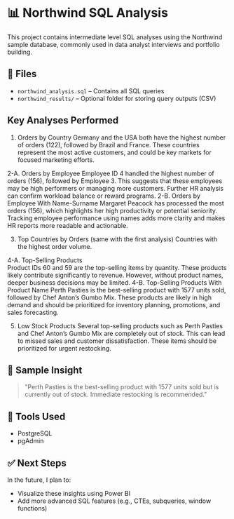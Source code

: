 # 📊 Northwind SQL Analysis

This project contains intermediate level SQL analyses using the Northwind sample database, commonly used in data analyst interviews and portfolio building.

## 📁 Files

- `northwind_analysis.sql` – Contains all SQL queries
- `northwind_results/` – Optional folder for storing query outputs (CSV)

## Key Analyses Performed

1. Orders by Country
Germany and the USA both have the highest number of orders (122), followed by Brazil and France. These countries represent the most active customers, and could be key markets for focused marketing efforts.

2-A. Orders by Employee
   Employee ID 4 handled the highest number of orders (156), followed by Employee 3. This suggests that these employees may      be high performers or managing more customers. Further HR analysis can confirm workload balance or reward programs.
2-B. Orders by Employee With Name-Surname
   Margaret Peacock has processed the most orders (156), which highlights her high productivity or potential seniority.          Tracking employee performance using names adds more clarity and makes HR reports more readable and actionable.

3. Top Countries by Orders  (same with the first analysis)
Countries with the highest order volume.

4-A. Top-Selling Products  
   Product IDs 60 and 59 are the top-selling items by quantity. These products likely contribute significantly to revenue.       However, without product names, deeper business decisions may be limited.
4-B. Top-Selling Products With Product Name
   Perth Pasties is the best-selling product with 1577 units sold, followed by Chef Anton’s Gumbo Mix. These products are        likely in high demand and should be prioritized for inventory planning, promotions, and sales forecasting.

5. Low Stock Products
Several top-selling products such as Perth Pasties and Chef Anton’s Gumbo Mix are completely out of stock. This can lead to missed sales and customer dissatisfaction. These items should be prioritized for urgent restocking.

## 📝 Sample Insight

> "Perth Pasties is the best-selling product with 1577 units sold but is currently out of stock. Immediate restocking is recommended."

## 📌 Tools Used

- PostgreSQL
- pgAdmin

## ✅ Next Steps

In the future, I plan to:
- Visualize these insights using Power BI
- Add more advanced SQL features (e.g., CTEs, subqueries, window functions)


